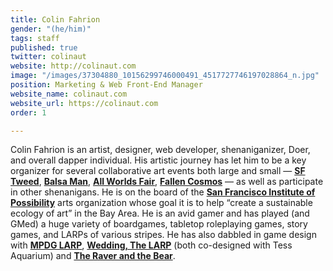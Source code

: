 ```yaml
---
title: Colin Fahrion
gender: "(he/him)"
tags: staff
published: true
twitter: colinaut
website: http://colinaut.com
image: "/images/37304880_10156299746000491_4517727746197028864_n.jpg"
position: Marketing & Web Front-End Manager
website_name: colinaut.com
website_url: https://colinaut.com
order: 1

---
```

Colin Fahrion is an artist, designer, web developer, shenaniganizer, Doer, and overall dapper individual. His artistic journey has let him to be a key organizer for several collaborative art events both large and small — [**SF Tweed**](http://sftweed.com/), [**Balsa Man**](http://balsaman.org/), [**All Worlds Fair**](http://allworldsfair.com/), [**Fallen Cosmos**](http://www.sfiop.org/posts/photos-of-the-fallen-cosmos/) — as well as participate in other shenanigans. He is on the board of the [**San Francisco Institute of Possibility**](http://sfiop.org/) arts organization whose goal it is to help “create a sustainable ecology of art” in the Bay Area. He is an avid gamer and has played (and GMed) a huge variety of boardgames, tabletop roleplaying games, story games, and LARPs of various stripes. He has also dabbled in game design with [**MPDG LARP**](http://mpdglarp.com/), [**Wedding, The LARP**](http://mirthpeddlers.com/wedding-the-larp/) (both co-designed with Tess Aquarium) and [**The Raver and the Bear**](http://mirthpeddlers.com/2015/05/the-raver-and-the-bear/).